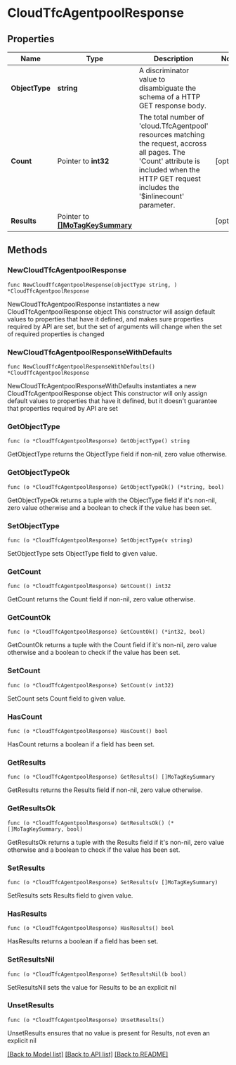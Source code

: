 # CloudTfcAgentpoolResponse

## Properties

Name | Type | Description | Notes
------------ | ------------- | ------------- | -------------
**ObjectType** | **string** | A discriminator value to disambiguate the schema of a HTTP GET response body. | 
**Count** | Pointer to **int32** | The total number of &#39;cloud.TfcAgentpool&#39; resources matching the request, accross all pages. The &#39;Count&#39; attribute is included when the HTTP GET request includes the &#39;$inlinecount&#39; parameter. | [optional] 
**Results** | Pointer to [**[]MoTagKeySummary**](MoTagKeySummary.md) |  | [optional] 

## Methods

### NewCloudTfcAgentpoolResponse

`func NewCloudTfcAgentpoolResponse(objectType string, ) *CloudTfcAgentpoolResponse`

NewCloudTfcAgentpoolResponse instantiates a new CloudTfcAgentpoolResponse object
This constructor will assign default values to properties that have it defined,
and makes sure properties required by API are set, but the set of arguments
will change when the set of required properties is changed

### NewCloudTfcAgentpoolResponseWithDefaults

`func NewCloudTfcAgentpoolResponseWithDefaults() *CloudTfcAgentpoolResponse`

NewCloudTfcAgentpoolResponseWithDefaults instantiates a new CloudTfcAgentpoolResponse object
This constructor will only assign default values to properties that have it defined,
but it doesn't guarantee that properties required by API are set

### GetObjectType

`func (o *CloudTfcAgentpoolResponse) GetObjectType() string`

GetObjectType returns the ObjectType field if non-nil, zero value otherwise.

### GetObjectTypeOk

`func (o *CloudTfcAgentpoolResponse) GetObjectTypeOk() (*string, bool)`

GetObjectTypeOk returns a tuple with the ObjectType field if it's non-nil, zero value otherwise
and a boolean to check if the value has been set.

### SetObjectType

`func (o *CloudTfcAgentpoolResponse) SetObjectType(v string)`

SetObjectType sets ObjectType field to given value.


### GetCount

`func (o *CloudTfcAgentpoolResponse) GetCount() int32`

GetCount returns the Count field if non-nil, zero value otherwise.

### GetCountOk

`func (o *CloudTfcAgentpoolResponse) GetCountOk() (*int32, bool)`

GetCountOk returns a tuple with the Count field if it's non-nil, zero value otherwise
and a boolean to check if the value has been set.

### SetCount

`func (o *CloudTfcAgentpoolResponse) SetCount(v int32)`

SetCount sets Count field to given value.

### HasCount

`func (o *CloudTfcAgentpoolResponse) HasCount() bool`

HasCount returns a boolean if a field has been set.

### GetResults

`func (o *CloudTfcAgentpoolResponse) GetResults() []MoTagKeySummary`

GetResults returns the Results field if non-nil, zero value otherwise.

### GetResultsOk

`func (o *CloudTfcAgentpoolResponse) GetResultsOk() (*[]MoTagKeySummary, bool)`

GetResultsOk returns a tuple with the Results field if it's non-nil, zero value otherwise
and a boolean to check if the value has been set.

### SetResults

`func (o *CloudTfcAgentpoolResponse) SetResults(v []MoTagKeySummary)`

SetResults sets Results field to given value.

### HasResults

`func (o *CloudTfcAgentpoolResponse) HasResults() bool`

HasResults returns a boolean if a field has been set.

### SetResultsNil

`func (o *CloudTfcAgentpoolResponse) SetResultsNil(b bool)`

 SetResultsNil sets the value for Results to be an explicit nil

### UnsetResults
`func (o *CloudTfcAgentpoolResponse) UnsetResults()`

UnsetResults ensures that no value is present for Results, not even an explicit nil

[[Back to Model list]](../README.md#documentation-for-models) [[Back to API list]](../README.md#documentation-for-api-endpoints) [[Back to README]](../README.md)


